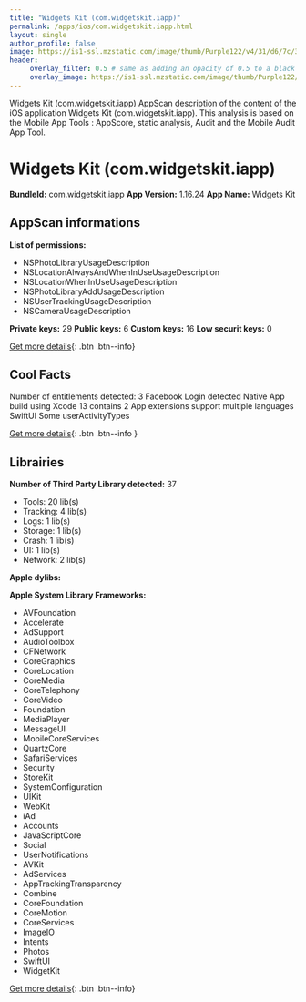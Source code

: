 ```yaml
---
title: "Widgets Kit (com.widgetskit.iapp)"
permalink: /apps/ios/com.widgetskit.iapp.html
layout: single
author_profile: false
image: https://is1-ssl.mzstatic.com/image/thumb/Purple122/v4/31/d6/7c/31d67c90-6e4c-e6fb-c276-0f6a387719db/AppIcon-0-1x_U007emarketing-0-7-0-85-220.png/512x512bb.jpg
header: 
     overlay_filter: 0.5 # same as adding an opacity of 0.5 to a black background
     overlay_image: https://is1-ssl.mzstatic.com/image/thumb/Purple122/v4/31/d6/7c/31d67c90-6e4c-e6fb-c276-0f6a387719db/AppIcon-0-1x_U007emarketing-0-7-0-85-220.png/512x512bb.jpg
---
```

Widgets Kit (com.widgetskit.iapp) AppScan description of the content of the iOS application Widgets Kit (com.widgetskit.iapp). This analysis is based on the Mobile App Tools : AppScore, static analysis, Audit and the Mobile Audit App Tool.

# Widgets Kit (com.widgetskit.iapp)

**BundleId:** com.widgetskit.iapp
**App Version:** 1.16.24
**App Name:** Widgets Kit


## AppScan informations 

**List of permissions:** 
- NSPhotoLibraryUsageDescription
- NSLocationAlwaysAndWhenInUseUsageDescription
- NSLocationWhenInUseUsageDescription
- NSPhotoLibraryAddUsageDescription
- NSUserTrackingUsageDescription
- NSCameraUsageDescription
  
  
**Private keys:** 29
**Public keys:** 6
**Custom keys:** 16
**Low securit keys:** 0
  
[Get more details](/pricing.html){: .btn .btn--info}

## Cool Facts

Number of entitlements detected: 3
Facebook Login detected
Native App
build using Xcode 13
contains 2 App extensions
support multiple languages
SwiftUI
Some userActivityTypes
  
[Get more details](/pricing.html){: .btn .btn--info }

## Librairies 
**Number of Third Party Library detected:** 37
- Tools: 20 lib(s)
- Tracking: 4 lib(s)
- Logs: 1 lib(s)
- Storage: 1 lib(s)
- Crash: 1 lib(s)
- UI: 1 lib(s)
- Network: 2 lib(s)


**Apple dylibs:**


**Apple System Library Frameworks:**
- AVFoundation
- Accelerate
- AdSupport
- AudioToolbox
- CFNetwork
- CoreGraphics
- CoreLocation
- CoreMedia
- CoreTelephony
- CoreVideo
- Foundation
- MediaPlayer
- MessageUI
- MobileCoreServices
- QuartzCore
- SafariServices
- Security
- StoreKit
- SystemConfiguration
- UIKit
- WebKit
- iAd
- Accounts
- JavaScriptCore
- Social
- UserNotifications
- AVKit
- AdServices
- AppTrackingTransparency
- Combine
- CoreFoundation
- CoreMotion
- CoreServices
- ImageIO
- Intents
- Photos
- SwiftUI
- WidgetKit


  
[Get more details](/pricing.html){: .btn .btn--info}

